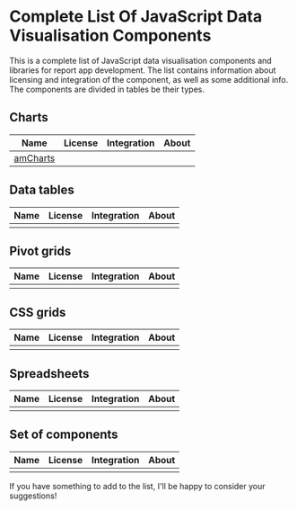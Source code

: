 # Complete List Of JavaScript Data Visualisation Components

This is a complete list of JavaScript data visualisation components and libraries for report app development. The list contains information about licensing and integration of the component, as well as some additional info. The components are divided in tables be their types.

## Charts
 Name | License | Integration | About |
 --------- | ---------- | --------- | ------- |
 [amCharts](http://www.amcharts.com/) | 	 |  |  |

## Data tables
 Name | License | Integration | About |
 --------- | ---------- | --------- | ------- |
 |  |  |  |
 
 ## Pivot grids
 Name | License | Integration | About |
 --------- | ---------- | --------- | ------- |
 |  |  |  |
 
 ## CSS grids
 Name | License | Integration | About |
 --------- | ---------- | --------- | ------- |
 |  |  |  |
 
 ## Spreadsheets
 Name | License | Integration | About |
 --------- | ---------- | --------- | ------- |
 |  |  |  |
 
 ## Set of components
 Name | License | Integration | About |
 --------- | ---------- | --------- | ------- |
 |  |  |  |

If you have something to add to the list, I'll be happy to consider your suggestions!
